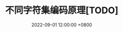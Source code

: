 ---
layout: post
title: 不同字符集编码原理[TODO]
date: 2022-09-01 12:00:00 +0800
last_modified_at: 2022-11-09 16:48:25 +0800
tags: [tech]
author:
author_url:
---